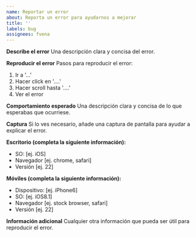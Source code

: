 ```yaml
---
name: Reportar un error
about: Reporta un error para ayudarnos a mejorar
title: ''
labels: bug
assignees: fvena
---
```


**Describe el error**
Una descripción clara y concisa del error.

**Reproducir el error**
Pasos para reproducir el error:

1. Ir a '...'
2. Hacer click en '....'
3. Hacer scroll hasta '....'
4. Ver el error

**Comportamiento esperado**
Una descripción clara y concisa de lo que esperabas que ocurriese.

**Captura**
Si lo ves necesario, añade una captura de pantalla para ayudar a explicar el error.

**Escritorio (completa la siguiente información):**

- SO: [ej. iOS]
- Navegador [ej. chrome, safari]
- Versión [ej. 22]

**Móviles (completa la siguiente información):**

- Dispositivo: [ej. iPhone6]
- SO: [ej. iOS8.1]
- Navegador [ej. stock browser, safari]
- Versión [ej. 22]

**Información adicional**
Cualquier otra información que pueda ser útil para reproducir el error.
